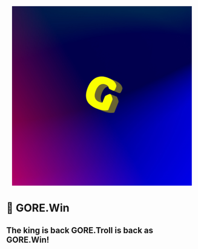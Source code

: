 <div align="center">
<img width="475" height="475" alt="GHBanner" src="https://github.com/GORE-MODS/Shit-forgit/blob/main/G.Troll.png" />
</div>

# 👑 GORE.Win
## The king is back GORE.Troll is back as GORE.Win!
